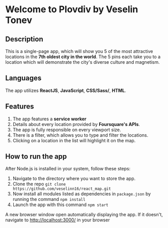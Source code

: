 # Welcome to Plovdiv by Veselin Tonev

## Description

This is a single-page app, which will show you 5 of the most attractive locations in the **7th oldest city in the world**. The 5 pins each take you to a location which will demonstrate the city's diverse culture and magnetism.


## Languages
The app utilizes **ReactJS**, **JavaScript**, **CSS/Sass/**, **HTML**.


## Features
1.  The app features a **service worker**
2.  Details about every location provided by **Foursquare's APIs**.
3.  The app is fully responsible on every viewport size. 
3.  There is a filter, which allows you to  type and filter the locations.
4.  Clicking on a location in the list will highlight it on the map.

## How to run the app

After Node.js is installed in your system, follow these steps:

1.  Navigate to the directory where you want to store the app.
2.  Clone the repo  `git clone https://github.com/veselinn16/react_map.git`
3.  Now install all modules listed as dependencies in  `package.json`  by running the command  `npm install`
4.  Launch the app with this command  `npm start`

A new browser window open automatically displaying the app. If it doesn't, navigate to  [http://localhost:3000/](http://localhost:3000/)  in your browser